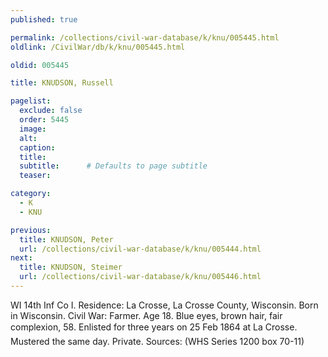 ```yaml
---
published: true

permalink: /collections/civil-war-database/k/knu/005445.html
oldlink: /CivilWar/db/k/knu/005445.html

oldid: 005445

title: KNUDSON, Russell

pagelist:
  exclude: false
  order: 5445
  image: 
  alt:
  caption:
  title:
  subtitle:      # Defaults to page subtitle
  teaser:

category: 
  - K 
  - KNU

previous:
  title: KNUDSON, Peter
  url: /collections/civil-war-database/k/knu/005444.html  
next:
  title: KNUDSON, Steimer
  url: /collections/civil-war-database/k/knu/005446.html   
---
```

WI 14th Inf Co I. Residence: La Crosse, La Crosse County, Wisconsin. Born in Wisconsin. Civil War: Farmer. Age 18. Blue eyes, brown hair, fair complexion, 5&#146;8&#148;. Enlisted for three years on 25 Feb 1864 at La Crosse. Mustered the same day. Private. Sources: (WHS Series 1200 box 70-11)